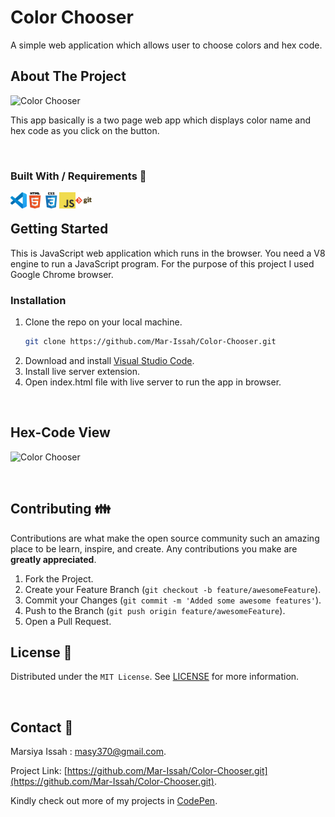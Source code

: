 # Color Chooser

A simple web application which allows user to choose colors and hex code.

## About The Project

![Color Chooser](https://res.cloudinary.com/dytnpjxrd/image/upload/v1617327299/My%20Website%20Projects/color-chooser_t7gue3.png)

This app basically is a two page web app which displays color name and hex code as you click on the button.

<br>

### Built With / Requirements :construction_worker:

<img align="left" alt="Visual Studio Code" width="26px" src="https://raw.githubusercontent.com/github/explore/80688e429a7d4ef2fca1e82350fe8e3517d3494d/topics/visual-studio-code/visual-studio-code.png" />
<img align="left" alt="HTML5" width="26px" src="https://raw.githubusercontent.com/github/explore/80688e429a7d4ef2fca1e82350fe8e3517d3494d/topics/html/html.png" />
<img align="left" alt="CSS3" width="26px" src="https://raw.githubusercontent.com/github/explore/80688e429a7d4ef2fca1e82350fe8e3517d3494d/topics/css/css.png" />
<img align="left" alt="JavaScript" width="26px" src="https://raw.githubusercontent.com/github/explore/80688e429a7d4ef2fca1e82350fe8e3517d3494d/topics/javascript/javascript.png" />
<img align="left" alt="Git" width="26px" src="https://raw.githubusercontent.com/github/explore/80688e429a7d4ef2fca1e82350fe8e3517d3494d/topics/git/git.png" />

<br>

<!-- GETTING STARTED -->

## Getting Started

This is JavaScript web application which runs in the browser. You need a V8 engine to run a JavaScript program. For the purpose of this project I used Google Chrome browser.

### Installation

1. Clone the repo on your local machine.
   ```sh
   git clone https://github.com/Mar-Issah/Color-Chooser.git
   ```
2. Download and install [Visual Studio Code](https://code.visualstudio.com/).
3. Install live server extension.
4. Open index.html file with live server to run the app in browser.

<br>

<!-- USAGE EXAMPLES -->

## Hex-Code View

![Color Chooser](https://res.cloudinary.com/dytnpjxrd/image/upload/v1617327299/My%20Website%20Projects/color-chooser1_dualvt.png)

<br>
<!-- CONTRIBUTING -->

## Contributing :family:

Contributions are what make the open source community such an amazing place to be learn, inspire, and create. Any contributions you make are **greatly appreciated**.

1. Fork the Project.
2. Create your Feature Branch (`git checkout -b feature/awesomeFeature`).
3. Commit your Changes (`git commit -m 'Added some awesome features'`).
4. Push to the Branch (`git push origin feature/awesomeFeature`).
5. Open a Pull Request.
   <br>

<!-- LICENSE -->

## License :page_facing_up:

Distributed under the `MIT License`. See [LICENSE](https://choosealicense.com/licenses/mit/) for more information.

<!-- CONTACT -->

<br>

## Contact :e-mail:

Marsiya Issah : masy370@gmail.com.

Project Link: [https://github.com/Mar-Issah/Color-Chooser.git](https://github.com/Mar-Issah/Color-Chooser.git).

Kindly check out more of my projects in [CodePen](https://codepen.io/your-work/).
